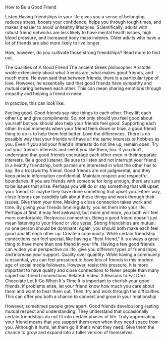 How to Be a Good Friend

Listen
‌Having friendships in your life gives you a sense of belonging, reduces stress, boosts your confidence, helps you through tough times, and makes it easier to avoid unhealthy lifestyles. Scientifically, adults with robust friend networks are less likely to have mental health issues, high blood pressure, and increased body mass indexes. Older adults who have a lot of friends are also more likely to live longer.‌

How, however, do you cultivate those strong friendships? Read more to find out. 

The Qualities of A Good Friend
The ancient Greek philosopher Aristotle wrote extensively about what friends are, what makes good friends, and much more. He even said that between friends, there is a particular type of love. However, he essentially said that good friends have sympathy and mutual caring between each other. This can mean sharing emotions through empathy and helping a friend in need.‌

In practice, this can look like:

Feeling good. Good friends say nice things to each other. They lift each other up and give compliments. So, not only should you feel good about yourself but you should also help your friends feel good.
Supporting each other. In sad moments when your friend feels down or blue, a good friend thing to do is to help them feel better.
Love the differences. There is no possible way that your friends will have all the same interests or hobbies as you. Even if you and your friend’s interests do not line up, remain open. Try out your friend’s interests and see if you like them, too. If you don’t, understand that good friends encourage each other even in their separate interests.
Be a good listener. Be sure to listen and not interrupt your friend. In a healthy friendship, both parties are interested in what the other has to say.
Be a trustworthy friend. Good friends are not judgmental, and they keep private information confidential.
Maintain respect and respectful boundaries. If you are friends with someone for long enough, there are sure to be issues that arise. Perhaps you will do or say something that will upset your friend. Or maybe they have done something that upset you. Either way, close friends can candidly talk about these things and work through their issues.
Give them your time. Making a close connection takes work and time. By giving your friends time regularly, you let them into your life. Perhaps at first, it may feel awkward, but more and more, you both will feel more comfortable.
Reciprocal connection. Being a good friend doesn’t just mean listening to your friend or vice versa. Strong friendships are mutual; no one person should be dominant. Again, you should both make each feel good and lift each other up.
Create a community. While certain friendship connections can feel special, like having a “best friend,” it is always a great thing to have more than one friend in your life. Having a few good friends can widen your perspective on life, give you different types of friendships, and increase your support.
Quality over quantity. While having a community is essential, you can feel pressured to have lots of friends in this modern age of social media followers. However, resist this pressure. It is more important to have quality and close connections to fewer people than many superficial friend connections.
Related:
Video: 3 Reasons to Eat Dark Chocolate
Let It Go When It's Time
It is important to cherish your good friends. If problems arise, let your friend know how much you care about them and want to hear them out. Then, try and work through the difficulties. This can offer you both a chance to connect and grow in your relationship. ‌

However, sometimes people grow apart. Good friends develop long-lasting mutual respect and understanding. They understand that occasionally certain friendships do not fit into certain phases of life. Truly appreciating your friend means that you support them even when they need space from you. Although it hurts, let them go if that’s what they need. Give them the chance to grow and expand into a fuller version of themselves.